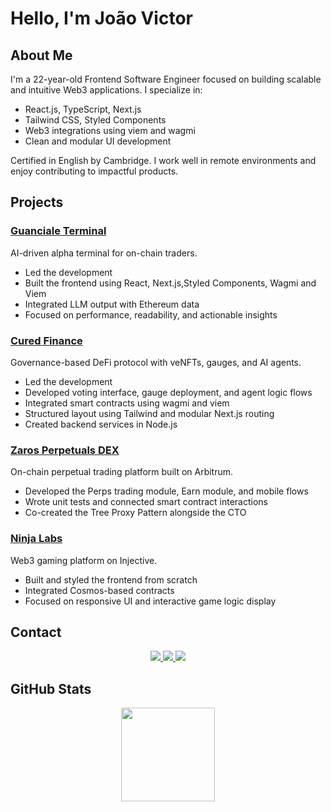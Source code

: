 # Hello, I'm João Victor

## About Me
I'm a 22-year-old Frontend Software Engineer focused on building scalable and intuitive Web3 applications. I specialize in:

- React.js, TypeScript, Next.js  
- Tailwind CSS, Styled Components  
- Web3 integrations using viem and wagmi  
- Clean and modular UI development

Certified in English by Cambridge. I work well in remote environments and enjoy contributing to impactful products.


## Projects

### [Guanciale Terminal](https://terminal.guanciale.ai/)
AI-driven alpha terminal for on-chain traders.  

- Led the development
- Built the frontend using React, Next.js,Styled Components, Wagmi and Viem  
- Integrated LLM output with Ethereum data  
- Focused on performance, readability, and actionable insights  


### [Cured Finance](https://testnet.app.curedfi.io/)
Governance-based DeFi protocol with veNFTs, gauges, and AI agents.  

- Led the development
- Developed voting interface, gauge deployment, and agent logic flows  
- Integrated smart contracts using wagmi and viem  
- Structured layout using Tailwind and modular Next.js routing
- Created backend services in Node.js 


### [Zaros Perpetuals DEX](https://x.com/zarosfi)
On-chain perpetual trading platform built on Arbitrum.  
- Developed the Perps trading module, Earn module, and mobile flows  
- Wrote unit tests and connected smart contract interactions  
- Co-created the Tree Proxy Pattern alongside the CTO  


### [Ninja Labs](https://x.com/0xninja_labs)
Web3 gaming platform on Injective.  
- Built and styled the frontend from scratch  
- Integrated Cosmos-based contracts  
- Focused on responsive UI and interactive game logic display  


## Contact

<div align="center">
  <a href="https://www.linkedin.com/in/jo%C3%A3o-victor-eth/" target="_blank">
    <img src="https://img.shields.io/badge/LinkedIn-Profile-%230077B5?style=for-the-badge&logo=linkedin&logoColor=white">
  </a>
  <a href="mailto:devjoaovictorferreira@gmail.com">
    <img src="https://img.shields.io/badge/Gmail-devjoaovictorferreira@gmail.com-%23333?style=for-the-badge&logo=gmail&logoColor=white">
  </a>
  <a href="https://www.instagram.com/joaovictor.eth/" target="_blank">
    <img src="https://img.shields.io/badge/Instagram-joaovictor.eth-%23E4405F?style=for-the-badge&logo=instagram&logoColor=white">
  </a>
</div>


## GitHub Stats

<div align="center">
  <a href="https://github.com/joaovictor-ferreira">
    <img height="150em" src="https://github-readme-stats.vercel.app/api/top-langs/?username=joaovictor-ferreira&theme=aura&hide_border=false&layout=compact"/>
  </a>
</div>
